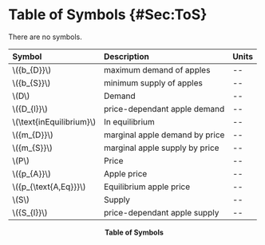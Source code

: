# Table of Symbols {#Sec:ToS}

There are no symbols.

<div id="Table:ToS"></div>

|Symbol                    |Description                   |Units|
|:-------------------------|:-----------------------------|:----|
|\\({b\_{D}}\\)            |maximum demand of apples      |--   |
|\\({b\_{S}}\\)            |minimum supply of apples      |--   |
|\\(D\\)                   |Demand                        |--   |
|\\({D\_{l}}\\)            |price-dependant apple demand  |--   |
|\\(\text{inEquilibrium}\\)|In equilibrium                |--   |
|\\({m\_{D}}\\)            |marginal apple demand by price|--   |
|\\({m\_{S}}\\)            |marginal apple supply by price|--   |
|\\(P\\)                   |Price                         |--   |
|\\({p\_{A}}\\)            |Apple price                   |--   |
|\\({p\_{\text{A,Eq}}}\\)  |Equilibrium apple price       |--   |
|\\(S\\)                   |Supply                        |--   |
|\\({S\_{l}}\\)            |price-dependant apple supply  |--   |

**<p align="center">Table of Symbols</p>**
